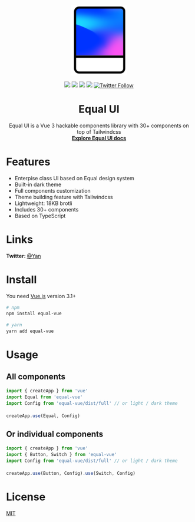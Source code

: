 <p align="center">
  <a href="https://equal-ui.github.io/Equal/">
    <img width="150" src="./docs/public/logo.svg">
  </a>

<p align="center">
<img src="https://img.shields.io/npm/v/equal-vue?color=blue">
<img src="https://img.shields.io/npm/l/equal-vue">
<img src="https://img.shields.io/npm/dw/equal-vue">
<img src="https://img.badgesize.io/https:/unpkg.com/equal-vue/?label=Brotli%20size%3A%20JS&compression=brotli">

<a href="https://twitter.com/EqualVue">
    <img src="https://img.shields.io/twitter/follow/EqualVue?label=Equal%20Vue&style=social" alt="Twitter Follow">
</a>
</p>
</p>

<h1 align="center">
  Equal UI
</h2>

<div align="center">
Equal UI is a Vue 3 hackable components library with 30+ components on top of Tailwindcss
<br>
  <a href="https://equal-ui.github.io/Equal/"><strong>Explore Equal UI docs</strong></a>
</div>

# Features

- Enterpise class UI based on Equal design system
- Built-in dark theme
- Full components customization
- Theme building feature with Tailwindcss
- Lightweight: 18KB brotli
- Includes 30+ components
- Based on TypeScript

# Links

<b> Twitter: </b> [@Yan](https://twitter.com/k0mmsussertod)

# Install

You need [Vue.js](https://v3.vuejs.org/) version 3.1+

```bash
# npm
npm install equal-vue
```

```bash
# yarn
yarn add equal-vue
```

# Usage

## All components

```js
import { createApp } from 'vue'
import Equal from 'equal-vue'
import Config from 'equal-vue/dist/full' // or light / dark theme

createApp.use(Equal, Config)
```

## Or individual components

```js
import { createApp } from 'vue'
import { Button, Switch } from 'equal-vue'
import Config from 'equal-vue/dist/full' // or light / dark theme

createApp.use(Button, Config).use(Switch, Config)
```

# License

[MIT](https://raw.githubusercontent.com/Equal-UI/Equal/master/LICENSE)
